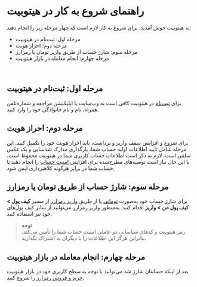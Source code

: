 #  راهنمای شروع به کار در هیتوبیت

به هیتوبیت خوش آمدید. برای شروع به کار لازم است که چهار مرحله زیر را انجام دهید:

-	مرحله اول: ثبت‌نام در هیتوبیت
-	مرحله دوم: احراز هویت 
-	مرحله سوم: شارژ حساب از طریق واریز تومان یا رمزارز
-	مرحله چهارم: انجام معامله در بازار هیتوبیت
<br>

## مرحله اول: ثبت‌نام در هیتوبیت
   برای [ثبت‌نام](https://github.com/HitoBitCo/FAQDocs/blob/main/HitobitGetStarted/CreateAccount/RegisterOnHitobit.md)  در هیتوبیت کافی است به وب‌سایت یا اپلیکیشن مراجعه و شماره‌تلفن همراه، نام و نام خانوادگی خود را وارد کنید.

## مرحله دوم: احراز هویت
برای شروع و افزایش سقف واریز و برداشت، باید احراز هویت خود را تکمیل کنید. این مرحله شامل تأیید اطلاعات اولیه حساب شما، بارگذاری مدارک شناسایی و یک عکس سلفی است.
لازم به ذکر است اطلاعات حساب کاربری شما در هیتوبیت محفوظ است، با این حال نیاز است توصیه‌های مطرح‌شده برای افزایش [امنیت حساب](https://github.com/HitoBitCo/FAQDocs/blob/main/Security/SequrityTips/SecuringHitobitAccount.md) را انجام دهید تا حساب شما در برابر هرگونه کلاهبرداری ایمن شود.

## مرحله سوم: شارژ حساب از طریق تومان یا رمزارز

برای شارژ حساب خود به‌صورت [تومانی](https://github.com/HitoBitCo/FAQDocs/blob/main/Buy-Sell-Crypto-Fiat/How-to-Deposit-Fiat-with-Credit-card/How-to-Deposit-Fiat-with-Credit-card.md)  یا از طریق [واریز رمزارز](https://github.com/HitoBitCo/FAQDocs/blob/main/Crypto-Deposit-Withdrawal/Crypto-Deposit/How-to-Deposit-Crypto-to-Hitobit/How-to-Deposit-Crypto-to-Hitobit.md)  از مسیر **کیف پول > کیف پول من > واریز** اقدام کنید. 
به‌منظور واریز رمزارز می‌توانید از سایر کیف پول‌های خود نیز استفاده کنید.

> **توجه**<br> رمز هیتوبیت و کدهای شناسایی دو عاملی امنیت حساب شما را تأمین می‌کند، بنابراین هرگز این اطلاعات را با دیگران به اشتراک نگذارید.

## مرحله چهارم: انجام معامله در بازار هیتوبیت	

بعد از اینکه حسابتان شارژ شد می‌توانید با توجه به سطح کاربری خود در بازار هیتوبیت [خرید و فروش رمزارز](https://github.com/HitoBitCo/FAQDocs/blob/main/Spot-Trading/How-to-Trade-Spot-on-Hitobit-Website/How-to-Trade-Spot-on-Hitobit-Website.md) را شروع کنید.

